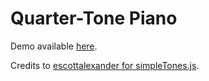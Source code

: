# Quarter-Tone Piano

Demo available [here](http://qtpiano.surge.sh/).

Credits to [escottalexander for simpleTones.js](https://github.com/escottalexander/simpleTones.js).
